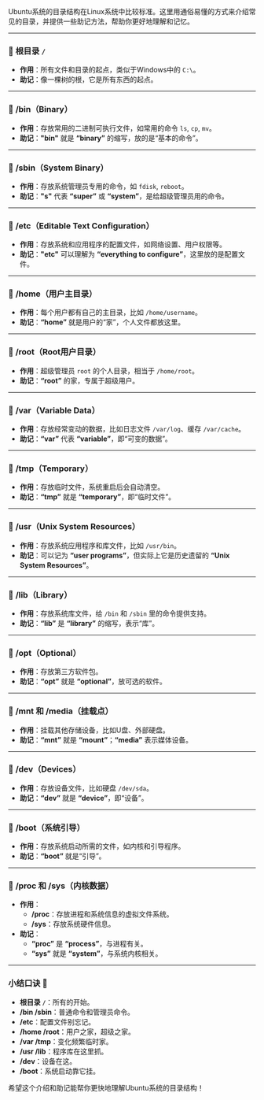 Ubuntu系统的目录结构在Linux系统中比较标准。这里用通俗易懂的方式来介绍常见的目录，并提供一些助记方法，帮助你更好地理解和记忆。

---

### 📂 **根目录 `/`**
- **作用**：所有文件和目录的起点，类似于Windows中的 `C:\`。
- **助记**：像一棵树的根，它是所有东西的起点。

---

### 📂 **/bin**（Binary）
- **作用**：存放常用的二进制可执行文件，如常用的命令 `ls`, `cp`, `mv`。
- **助记**：**"bin"** 就是 **“binary”** 的缩写，放的是“基本的命令”。

---

### 📂 **/sbin**（System Binary）
- **作用**：存放系统管理员专用的命令，如 `fdisk`, `reboot`。
- **助记**：**"s"** 代表 **“super”** 或 **“system”**，是给超级管理员用的命令。

---

### 📂 **/etc**（Editable Text Configuration）
- **作用**：存放系统和应用程序的配置文件，如网络设置、用户权限等。
- **助记**：**"etc"** 可以理解为 **“everything to configure”**，这里放的是配置文件。

---

### 📂 **/home**（用户主目录）
- **作用**：每个用户都有自己的主目录，比如 `/home/username`。
- **助记**：**“home”** 就是用户的“家”，个人文件都放这里。

---

### 📂 **/root**（Root用户目录）
- **作用**：超级管理员 `root` 的个人目录，相当于 `/home/root`。
- **助记**：**“root”** 的家，专属于超级用户。

---

### 📂 **/var**（Variable Data）
- **作用**：存放经常变动的数据，比如日志文件 `/var/log`、缓存 `/var/cache`。
- **助记**：**“var”** 代表 **“variable”**，即“可变的数据”。

---

### 📂 **/tmp**（Temporary）
- **作用**：存放临时文件，系统重启后会自动清空。
- **助记**：**“tmp”** 就是 **“temporary”**，即“临时文件”。

---

### 📂 **/usr**（Unix System Resources）
- **作用**：存放系统应用程序和库文件，比如 `/usr/bin`。
- **助记**：可以记为 **“user programs”**，但实际上它是历史遗留的 **“Unix System Resources”**。

---

### 📂 **/lib**（Library）
- **作用**：存放系统库文件，给 `/bin` 和 `/sbin` 里的命令提供支持。
- **助记**：**“lib”** 是 **“library”** 的缩写，表示“库”。

---

### 📂 **/opt**（Optional）
- **作用**：存放第三方软件包。
- **助记**：**“opt”** 就是 **“optional”**，放可选的软件。

---

### 📂 **/mnt** 和 **/media**（挂载点）
- **作用**：挂载其他存储设备，比如U盘、外部硬盘。
- **助记**：**“mnt”** 就是 **“mount”**；**“media”** 表示媒体设备。

---

### 📂 **/dev**（Devices）
- **作用**：存放设备文件，比如硬盘 `/dev/sda`。
- **助记**：**“dev”** 就是 **“device”**，即“设备”。

---

### 📂 **/boot**（系统引导）
- **作用**：存放系统启动所需的文件，如内核和引导程序。
- **助记**：**“boot”** 就是“引导”。

---

### 📂 **/proc** 和 **/sys**（内核数据）
- **作用**：
  - **/proc**：存放进程和系统信息的虚拟文件系统。
  - **/sys**：存放系统硬件信息。
- **助记**：
  - **“proc”** 是 **“process”**，与进程有关。
  - **“sys”** 就是 **“system”**，与系统内核相关。

---

### 小结口诀 📝
- **根目录 `/`**：所有的开始。
- **/bin /sbin**：普通命令和管理员命令。
- **/etc**：配置文件别忘记。
- **/home /root**：用户之家，超级之家。
- **/var /tmp**：变化频繁临时家。
- **/usr /lib**：程序库在这里抓。
- **/dev**：设备在这。
- **/boot**：系统启动靠它挂。

希望这个介绍和助记能帮你更快地理解Ubuntu系统的目录结构！